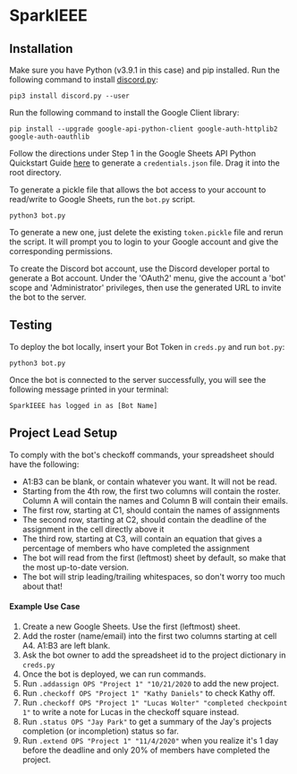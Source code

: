 # SparkIEEE

## Installation

Make sure you have Python (v3.9.1 in this case) and pip installed. Run the following command to install [discord.py](https://github.com/Rapptz/discord.py):

`pip3 install discord.py --user`

Run the following command to install the Google Client library:

`pip install --upgrade google-api-python-client google-auth-httplib2 google-auth-oauthlib`

Follow the directions under Step 1 in the Google Sheets API Python Quickstart Guide [here](https://developers.google.com/sheets/api/quickstart/python) to generate a `credentials.json` file. Drag it into the root directory.

To generate a pickle file that allows the bot access to your account to read/write to Google Sheets, run the `bot.py` script. 

`python3 bot.py`

To generate a new one, just delete the existing `token.pickle` file and rerun the script. It will prompt you to login to your Google account and give the corresponding permissions.

To create the Discord bot account, use the Discord developer portal to generate a Bot account. Under the 'OAuth2' menu, give the account a 'bot' scope and 'Administrator' privileges, then use the generated URL to invite the bot to the server.

## Testing 

To deploy the bot locally, insert your Bot Token in `creds.py` and run `bot.py`:

`python3 bot.py`

Once the bot is connected to the server successfully, you will see the following message printed in your terminal:

`SparkIEEE has logged in as [Bot Name]`

## Project Lead Setup

To comply with the bot's checkoff commands, your spreadsheet should have the following:
* A1:B3 can be blank, or contain whatever you want. It will not be read.
* Starting from the 4th row, the first two columns will contain the roster. Column A will contain the names and Column B will contain their emails.
* The first row, starting at C1, should contain the names of assignments
* The second row, starting at C2, should contain the deadline of the assignment in the cell directly above it
* The third row, starting at C3, will contain an equation that gives a percentage of members who have completed the assignment
* The bot will read from the first (leftmost) sheet by default, so make that the most up-to-date version.
* The bot will strip leading/trailing whitespaces, so don't worry too much about that!

#### Example Use Case ###
1. Create a new Google Sheets. Use the first (leftmost) sheet.
2. Add the roster (name/email) into the first two columns starting at cell A4. A1:B3 are left blank.
3. Ask the bot owner to add the spreadsheet id to the project dictionary in `creds.py`
4. Once the bot is deployed, we can run commands.
5. Run `.addassign OPS "Project 1" "10/21/2020` to add the new project.
6. Run `.checkoff OPS "Project 1" "Kathy Daniels"` to check Kathy off.
7. Run `.checkoff OPS "Project 1" "Lucas Wolter" "completed checkpoint 1"` to write a note for Lucas in the checkoff square instead.
8. Run `.status OPS "Jay Park"` to get a summary of the Jay's projects completion (or incompletion) status so far.
9. Run `.extend OPS "Project 1" "11/4/2020"` when you realize it's 1 day before the deadline and only 20% of members have completed the project.
